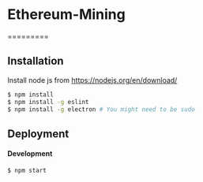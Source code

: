 # Ethereum-Mining
=========

Installation
------------

Install node js from https://nodejs.org/en/download/

```bash
$ npm install
$ npm install -g eslint
$ npm install -g electron # You might need to be sudo
```

Deployment
----------

#### Development

```bash
$ npm start
```